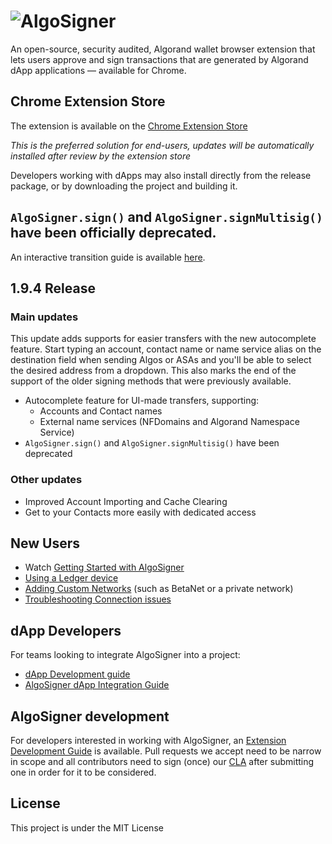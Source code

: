 # ![AlgoSigner](media/algosigner-wallet-banner-3.png)

An open-source, security audited, Algorand wallet browser extension that lets users approve and sign transactions that are generated by Algorand dApp applications — available for Chrome.

## Chrome Extension Store

The extension is available on the [Chrome Extension Store](https://chrome.google.com/webstore/detail/algosigner/kmmolakhbgdlpkjkcjkebenjheonagdm)

_This is the preferred solution for end-users, updates will be automatically installed after review by the extension store_

Developers working with dApps may also install directly from the release package, or by downloading the project and building it.

## `AlgoSigner.sign()` and `AlgoSigner.signMultisig()` have been officially deprecated.

An interactive transition guide is available [here](https://purestake.github.io/algosigner-dapp-example/v1v2TransitionGuide.html).

## 1.9.4 Release

### Main updates
This update adds supports for easier transfers with the new autocomplete feature. Start typing an account, contact name or name service alias on the destination field when sending Algos or ASAs and you'll be able to select the desired address from a dropdown. This also marks the end of the support of the older signing methods that were previously available.

- Autocomplete feature for UI-made transfers, supporting:
  - Accounts and Contact names
  - External name services (NFDomains and Algorand Namespace Service)
- `AlgoSigner.sign()` and `AlgoSigner.signMultisig()` have been deprecated

### Other updates
- Improved Account Importing and Cache Clearing
- Get to your Contacts more easily with dedicated access

## New Users

- Watch [Getting Started with AlgoSigner](https://youtu.be/tG-xzG8r770)
- [Using a Ledger device](docs/ledger.md)
- [Adding Custom Networks](docs/add-network.md) (such as BetaNet or a private network)
- [Troubleshooting Connection issues](docs/connection-issues.md)

## dApp Developers

For teams looking to integrate AlgoSigner into a project:

- [dApp Development guide](docs/dApp-guide.md)
- [AlgoSigner dApp Integration Guide](docs/dApp-integration.md)

## AlgoSigner development

For developers interested in working with AlgoSigner, an [Extension Development Guide](docs/extension-developers.md) is available.
Pull requests we accept need to be narrow in scope and all contributors need to sign (once) our [CLA](https://github.com/PureStake/algosigner-cla/blob/main/CLA.md) after submitting one in order for it to be considered.

## License

This project is under the MIT License
